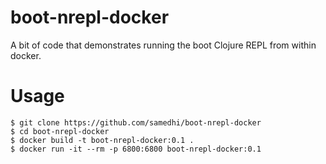 # boot-nrepl-docker

A bit of code that demonstrates running the boot Clojure REPL from within docker.

# Usage

```
$ git clone https://github.com/samedhi/boot-nrepl-docker
$ cd boot-nrepl-docker
$ docker build -t boot-nrepl-docker:0.1 .
$ docker run -it --rm -p 6800:6800 boot-nrepl-docker:0.1
```
